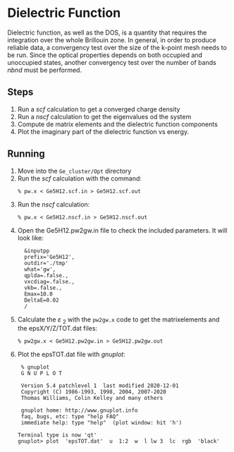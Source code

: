 # Dielectric Function 

Dielectric function, as well as the DOS, is a quantity that requires the integration over the whole Brillouin zone. In general, in order to produce reliable data, a convergency test over the size of the k-point mesh needs to be run. Since the optical properties depends on both occupied and unoccupied states, another convergency test over the number of bands *nbnd* must be performed.

## Steps

 1. Run a *scf* calculation to get a converged charge density
 2. Run a *nscf* calculation to get the eigenvalues od the system
 3. Compute de matrix elements and the dielectric function  components 
 4. Plot the imaginary part of the dielectric function vs energy.

## Running

 1. Move into the `Ge_cluster/Opt` directory
 2. Run the *scf* calculation with the command:
    ```
    % pw.x < Ge5H12.scf.in > Ge5H12.scf.out
    ```
 3. Run the *nscf* calculation:
    ```
    % pw.x < Ge5H12.nscf.in > Ge5H12.nscf.out
    ```
 4. Open the Ge5H12.pw2gw.in file to check the included parameters. It will look like:
    ```
      &inputpp
	  prefix='Ge5H12',
	  outdir='./tmp'
	  what='gw',
	  qplda=.false.,
	  vxcdiag=.false.,
	  vkb=.false.,
	  Emax=10.0
	  DeltaE=0.02
	  /
    ``` 
 5. Calculate the $\varepsilon$ <sub>2</sub> with the `pw2gw.x` code to get the matrixelements and the epsX/Y/Z/TOT.dat files:
    ```
    % pw2gw.x < Ge5H12.pw2gw.in > Ge5H12.pw2gw.out
    ``` 
 7. Plot the epsTOT.dat file with *gnuplot*:
     ```
      % gnuplot
      G N U P L O T

      Version 5.4 patchlevel 1  last modified 2020-12-01
      Copyright (C) 1986-1993, 1998, 2004, 2007-2020
      Thomas Williams, Colin Kelley and many others
  
      gnuplot home: http://www.gnuplot.info
      faq, bugs, etc: type "help FAQ"
      immediate help: type "help"  (plot window: hit 'h')

    Terminal type is now 'qt'
    gnuplot> plot  'epsTOT.dat'  u  1:2  w  l lw 3  lc  rgb  'black'
    ```